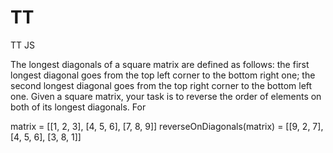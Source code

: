 # TT
TT JS

The longest diagonals of a square matrix are defined as follows:
the first longest diagonal goes from the top left corner to the bottom right one;
the second longest diagonal goes from the top right corner to the bottom left one.
Given a square matrix, your task is to reverse the order of elements on both of its longest diagonals.
For

matrix = [[1, 2, 3],
          [4, 5, 6],
          [7, 8, 9]]
reverseOnDiagonals(matrix) = [[9, 2, 7],
                              [4, 5, 6],
                              [3, 8, 1]]
